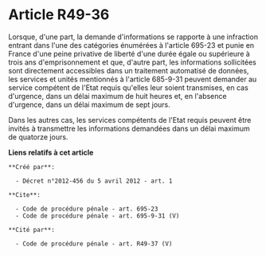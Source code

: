 # Article R49-36

Lorsque, d'une part, la demande d'informations se rapporte à une infraction entrant dans l'une des catégories énumérées à
l'article 695-23 et punie en France d'une peine privative de liberté d'une durée égale ou supérieure à trois ans
d'emprisonnement et que, d'autre part, les informations sollicitées sont directement accessibles dans un traitement
automatisé de données, les services et unités mentionnés à l'article 685-9-31 peuvent demander au service compétent de l'Etat
requis qu'elles leur soient transmises, en cas d'urgence, dans un délai maximum de huit heures et, en l'absence d'urgence,
dans un délai maximum de sept jours. 

Dans les autres cas, les services compétents de l'Etat requis peuvent être invités à transmettre les informations demandées
dans un délai maximum de quatorze jours.

**Liens relatifs à cet article**

	**Créé par**:

	  - Décret n°2012-456 du 5 avril 2012 - art. 1

	**Cite**:

	  - Code de procédure pénale - art. 695-23
	  - Code de procédure pénale - art. 695-9-31 (V)

	**Cité par**:

	  - Code de procédure pénale - art. R49-37 (V)
